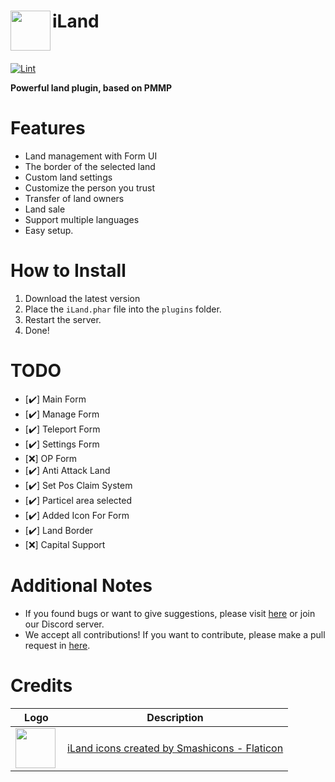 <h1>iLand<img src="assets/images/icon.png" height="64" width="64" align="left"></img></h1><br/>

[![Lint](https://poggit.pmmp.io/ci.shield/VCraftGames/iLand/iLand)](https://poggit.pmmp.io/ci/VCraftGames/iLand/iLand)

**Powerful land plugin, based on PMMP**

# Features

- Land management with Form UI
- The border of the selected land
- Custom land settings
- Customize the person you trust
- Transfer of land owners
- Land sale
- Support multiple languages
- Easy setup.

# How to Install

1. Download the latest version
2. Place the `iLand.phar` file into the `plugins` folder.
3. Restart the server.
4. Done!

# TODO
- [✔️] Main Form
- [✔️] Manage Form
- [✔️] Teleport Form
- [✔️] Settings Form
- [❌] OP Form 
- [✔️] Anti Attack Land
- [✔️] Set Pos Claim System
- [✔️] Particel area selected
- [✔️] Added Icon For Form
- [✔️] Land Border
- [❌] Capital Support

# Additional Notes

- If you found bugs or want to give suggestions, please visit <a href="https://github.com/BlockMagicDev/iLand/issues">here</a> or join our Discord server.
- We accept all contributions! If you want to contribute, please make a pull request in <a href="https://github.com/BlockMagicDev/iLand/pulls">here</a>.

# Credits

| Logo  | Description |
| ------------- | ----------- |
| <img src="https://media.flaticon.com/dist/min/img/logo/flaticon_negative.svg" height="64" width="64" align="left"> | <a href="https://www.flaticon.com/free-icons/land">iLand icons created by Smashicons - Flaticon</a> |
